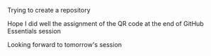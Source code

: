 Trying to create a repository

Hope I did well the assignment of the QR code at the end of GitHub Essentials session

Looking forward to tomorrow's session
